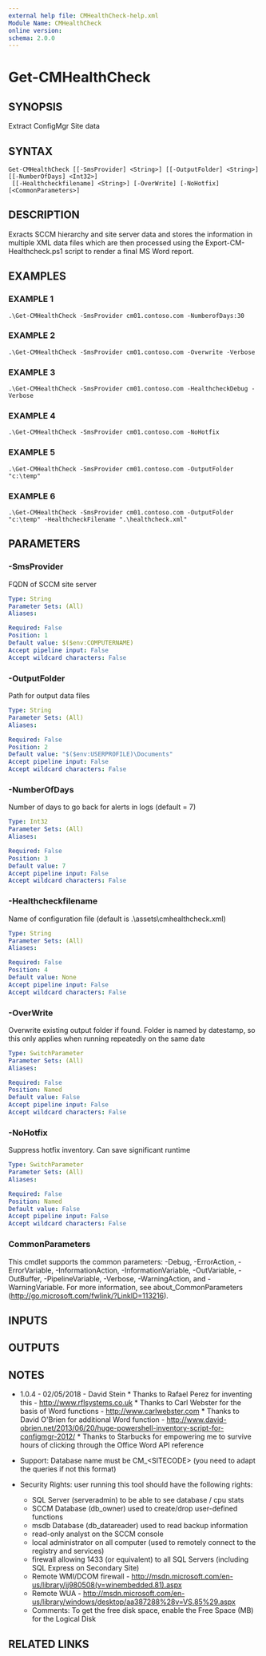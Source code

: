 ```yaml
---
external help file: CMHealthCheck-help.xml
Module Name: CMHealthCheck
online version:
schema: 2.0.0
---
```


# Get-CMHealthCheck

## SYNOPSIS
Extract ConfigMgr Site data

## SYNTAX

```
Get-CMHealthCheck [[-SmsProvider] <String>] [[-OutputFolder] <String>] [[-NumberOfDays] <Int32>]
 [[-Healthcheckfilename] <String>] [-OverWrite] [-NoHotfix] [<CommonParameters>]
```

## DESCRIPTION
Exracts SCCM hierarchy and site server data
and stores the information in multiple XML data files which are then
processed using the Export-CM-Healthcheck.ps1 script to render
a final MS Word report.

## EXAMPLES

### EXAMPLE 1
```
.\Get-CMHealthCheck -SmsProvider cm01.contoso.com -NumberofDays:30
```

### EXAMPLE 2
```
.\Get-CMHealthCheck -SmsProvider cm01.contoso.com -Overwrite -Verbose
```

### EXAMPLE 3
```
.\Get-CMHealthCheck -SmsProvider cm01.contoso.com -HealthcheckDebug -Verbose
```

### EXAMPLE 4
```
.\Get-CMHealthCheck -SmsProvider cm01.contoso.com -NoHotfix
```

### EXAMPLE 5
```
.\Get-CMHealthCheck -SmsProvider cm01.contoso.com -OutputFolder "c:\temp"
```

### EXAMPLE 6
```
.\Get-CMHealthCheck -SmsProvider cm01.contoso.com -OutputFolder "c:\temp" -HealthcheckFilename ".\healthcheck.xml"
```

## PARAMETERS

### -SmsProvider
FQDN of SCCM site server

```yaml
Type: String
Parameter Sets: (All)
Aliases:

Required: False
Position: 1
Default value: $($env:COMPUTERNAME)
Accept pipeline input: False
Accept wildcard characters: False
```

### -OutputFolder
Path for output data files

```yaml
Type: String
Parameter Sets: (All)
Aliases:

Required: False
Position: 2
Default value: "$($env:USERPROFILE)\Documents"
Accept pipeline input: False
Accept wildcard characters: False
```

### -NumberOfDays
Number of days to go back for alerts in logs (default = 7)

```yaml
Type: Int32
Parameter Sets: (All)
Aliases:

Required: False
Position: 3
Default value: 7
Accept pipeline input: False
Accept wildcard characters: False
```

### -Healthcheckfilename
Name of configuration file (default is .\assets\cmhealthcheck.xml)

```yaml
Type: String
Parameter Sets: (All)
Aliases:

Required: False
Position: 4
Default value: None
Accept pipeline input: False
Accept wildcard characters: False
```

### -OverWrite
Overwrite existing output folder if found.
Folder is named by datestamp, so this only applies when
running repeatedly on the same date

```yaml
Type: SwitchParameter
Parameter Sets: (All)
Aliases:

Required: False
Position: Named
Default value: False
Accept pipeline input: False
Accept wildcard characters: False
```

### -NoHotfix
Suppress hotfix inventory.
Can save significant runtime

```yaml
Type: SwitchParameter
Parameter Sets: (All)
Aliases:

Required: False
Position: Named
Default value: False
Accept pipeline input: False
Accept wildcard characters: False
```

### CommonParameters
This cmdlet supports the common parameters: -Debug, -ErrorAction, -ErrorVariable, -InformationAction, -InformationVariable, -OutVariable, -OutBuffer, -PipelineVariable, -Verbose, -WarningAction, and -WarningVariable.
For more information, see about_CommonParameters (http://go.microsoft.com/fwlink/?LinkID=113216).

## INPUTS

## OUTPUTS

## NOTES
* 1.0.4 - 02/05/2018 - David Stein
      * Thanks to Rafael Perez for inventing this - http://www.rflsystems.co.uk
      * Thanks to Carl Webster for the basis of Word functions - http://www.carlwebster.com
      * Thanks to David O'Brien for additional Word function - http://www.david-obrien.net/2013/06/20/huge-powershell-inventory-script-for-configmgr-2012/
      * Thanks to Starbucks for empowering me to survive hours of clicking through the Office Word API reference
* Support: Database name must be CM_\<SITECODE\> (you need to adapt the queries if not this format)

* Security Rights: user running this tool should have the following rights:
  - SQL Server (serveradmin) to be able to see database / cpu stats
  - SCCM Database (db_owner) used to create/drop user-defined functions
  - msdb Database (db_datareader) used to read backup information
  - read-only analyst on the SCCM console
  - local administrator on all computer (used to remotely connect to the registry and services)
  - firewall allowing 1433 (or equivalent) to all SQL Servers (including SQL Express on Secondary Site)
  - Remote WMI/DCOM firewall - http://msdn.microsoft.com/en-us/library/jj980508(v=winembedded.81).aspx
  - Remote WUA - http://msdn.microsoft.com/en-us/library/windows/desktop/aa387288%28v=VS.85%29.aspx
  - Comments: To get the free disk space, enable the Free Space (MB) for the Logical Disk

## RELATED LINKS
